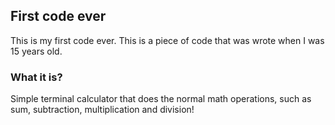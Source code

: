 ## First code ever

This is my first code ever. This is a piece of code that was wrote when I was 15 years old.

### What it is?

Simple terminal calculator that does the normal math operations, such as sum, subtraction, multiplication and division!
